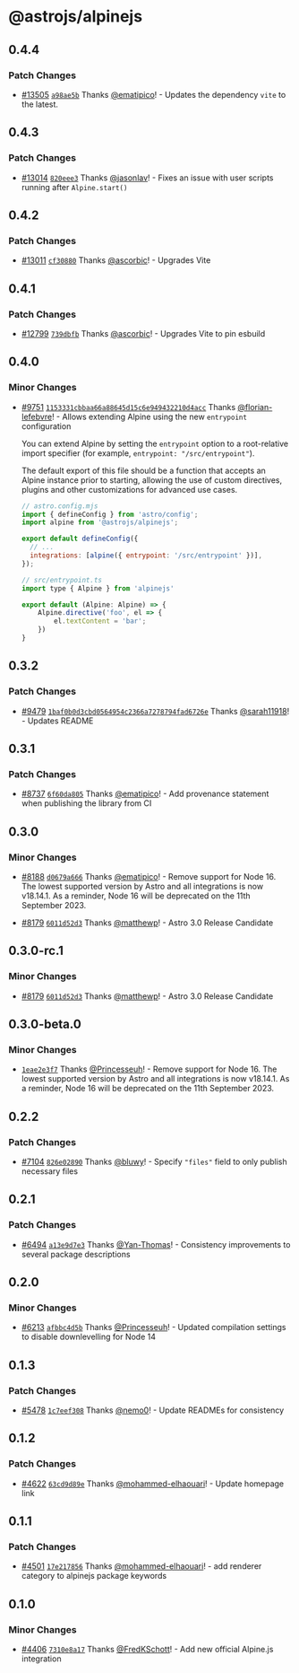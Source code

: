 # @astrojs/alpinejs

## 0.4.4

### Patch Changes

- [#13505](https://github.com/withastro/astro/pull/13505) [`a98ae5b`](https://github.com/withastro/astro/commit/a98ae5b8f5c33900379012e9e253a755c0a8927e) Thanks [@ematipico](https://github.com/ematipico)! - Updates the dependency `vite` to the latest.

## 0.4.3

### Patch Changes

- [#13014](https://github.com/withastro/astro/pull/13014) [`820eee3`](https://github.com/withastro/astro/commit/820eee334b66e40d9e794daab04d0d1cf48f0185) Thanks [@jasonlav](https://github.com/jasonlav)! - Fixes an issue with user scripts running after `Alpine.start()`

## 0.4.2

### Patch Changes

- [#13011](https://github.com/withastro/astro/pull/13011) [`cf30880`](https://github.com/withastro/astro/commit/cf3088060d45227dcb48e041c4ed5e0081d71398) Thanks [@ascorbic](https://github.com/ascorbic)! - Upgrades Vite

## 0.4.1

### Patch Changes

- [#12799](https://github.com/withastro/astro/pull/12799) [`739dbfb`](https://github.com/withastro/astro/commit/739dbfba4214107cf8fc40c702834dad33eed3b0) Thanks [@ascorbic](https://github.com/ascorbic)! - Upgrades Vite to pin esbuild

## 0.4.0

### Minor Changes

- [#9751](https://github.com/withastro/astro/pull/9751) [`1153331cbbaa66a88645d15c6e949432210d4acc`](https://github.com/withastro/astro/commit/1153331cbbaa66a88645d15c6e949432210d4acc) Thanks [@florian-lefebvre](https://github.com/florian-lefebvre)! - Allows extending Alpine using the new `entrypoint` configuration

  You can extend Alpine by setting the `entrypoint` option to a root-relative import specifier (for example, `entrypoint: "/src/entrypoint"`).

  The default export of this file should be a function that accepts an Alpine instance prior to starting, allowing the use of custom directives, plugins and other customizations for advanced use cases.

  ```js
  // astro.config.mjs
  import { defineConfig } from 'astro/config';
  import alpine from '@astrojs/alpinejs';

  export default defineConfig({
    // ...
    integrations: [alpine({ entrypoint: '/src/entrypoint' })],
  });
  ```

  ```js
  // src/entrypoint.ts
  import type { Alpine } from 'alpinejs'

  export default (Alpine: Alpine) => {
      Alpine.directive('foo', el => {
          el.textContent = 'bar';
      })
  }
  ```

## 0.3.2

### Patch Changes

- [#9479](https://github.com/withastro/astro/pull/9479) [`1baf0b0d3cbd0564954c2366a7278794fad6726e`](https://github.com/withastro/astro/commit/1baf0b0d3cbd0564954c2366a7278794fad6726e) Thanks [@sarah11918](https://github.com/sarah11918)! - Updates README

## 0.3.1

### Patch Changes

- [#8737](https://github.com/withastro/astro/pull/8737) [`6f60da805`](https://github.com/withastro/astro/commit/6f60da805e0014bc50dd07bef972e91c73560c3c) Thanks [@ematipico](https://github.com/ematipico)! - Add provenance statement when publishing the library from CI

## 0.3.0

### Minor Changes

- [#8188](https://github.com/withastro/astro/pull/8188) [`d0679a666`](https://github.com/withastro/astro/commit/d0679a666f37da0fca396d42b9b32bbb25d29312) Thanks [@ematipico](https://github.com/ematipico)! - Remove support for Node 16. The lowest supported version by Astro and all integrations is now v18.14.1. As a reminder, Node 16 will be deprecated on the 11th September 2023.

- [#8179](https://github.com/withastro/astro/pull/8179) [`6011d52d3`](https://github.com/withastro/astro/commit/6011d52d38e43c3e3d52bc3bc41a60e36061b7b7) Thanks [@matthewp](https://github.com/matthewp)! - Astro 3.0 Release Candidate

## 0.3.0-rc.1

### Minor Changes

- [#8179](https://github.com/withastro/astro/pull/8179) [`6011d52d3`](https://github.com/withastro/astro/commit/6011d52d38e43c3e3d52bc3bc41a60e36061b7b7) Thanks [@matthewp](https://github.com/matthewp)! - Astro 3.0 Release Candidate

## 0.3.0-beta.0

### Minor Changes

- [`1eae2e3f7`](https://github.com/withastro/astro/commit/1eae2e3f7d693c9dfe91c8ccfbe606d32bf2fb81) Thanks [@Princesseuh](https://github.com/Princesseuh)! - Remove support for Node 16. The lowest supported version by Astro and all integrations is now v18.14.1. As a reminder, Node 16 will be deprecated on the 11th September 2023.

## 0.2.2

### Patch Changes

- [#7104](https://github.com/withastro/astro/pull/7104) [`826e02890`](https://github.com/withastro/astro/commit/826e0289005f645b902375b98d5549c6a95ccafa) Thanks [@bluwy](https://github.com/bluwy)! - Specify `"files"` field to only publish necessary files

## 0.2.1

### Patch Changes

- [#6494](https://github.com/withastro/astro/pull/6494) [`a13e9d7e3`](https://github.com/withastro/astro/commit/a13e9d7e33baccf51e7d4815f99b481ad174bc57) Thanks [@Yan-Thomas](https://github.com/Yan-Thomas)! - Consistency improvements to several package descriptions

## 0.2.0

### Minor Changes

- [#6213](https://github.com/withastro/astro/pull/6213) [`afbbc4d5b`](https://github.com/withastro/astro/commit/afbbc4d5bfafc1779bac00b41c2a1cb1c90f2808) Thanks [@Princesseuh](https://github.com/Princesseuh)! - Updated compilation settings to disable downlevelling for Node 14

## 0.1.3

### Patch Changes

- [#5478](https://github.com/withastro/astro/pull/5478) [`1c7eef308`](https://github.com/withastro/astro/commit/1c7eef308e808aa5ed4662b53e67ec8d1b814d1f) Thanks [@nemo0](https://github.com/nemo0)! - Update READMEs for consistency

## 0.1.2

### Patch Changes

- [#4622](https://github.com/withastro/astro/pull/4622) [`63cd9d89e`](https://github.com/withastro/astro/commit/63cd9d89e8b83ce5e39cdae84a8342e28d1940cc) Thanks [@mohammed-elhaouari](https://github.com/mohammed-elhaouari)! - Update homepage link

## 0.1.1

### Patch Changes

- [#4501](https://github.com/withastro/astro/pull/4501) [`17e217856`](https://github.com/withastro/astro/commit/17e2178568d5a5a8134743bfb87c62f4c04979e5) Thanks [@mohammed-elhaouari](https://github.com/mohammed-elhaouari)! - add renderer category to alpinejs package keywords

## 0.1.0

### Minor Changes

- [#4406](https://github.com/withastro/astro/pull/4406) [`7310e8a17`](https://github.com/withastro/astro/commit/7310e8a1780dff2ffb57f8a6cfd3d021d019f6b8) Thanks [@FredKSchott](https://github.com/FredKSchott)! - Add new official Alpine.js integration
